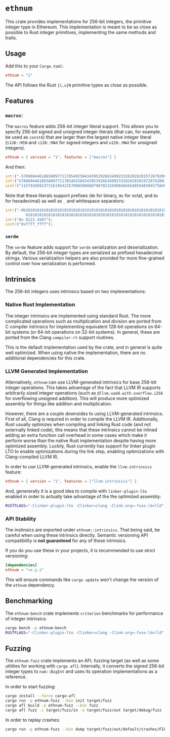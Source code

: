 # `ethnum`

This crate provides implementations for 256-bit integers, the primitive integer
type in Ethereum. This implementation is meant to be as close as possible to
Rust integer primitives, implementing the same methods and traits.

## Usage

Add this to your `Cargo.toml`:

```toml
ethnum = "1"
```

The API follows the Rust `{i,u}N` primitive types as close as possible.

## Features

### `macros`:

The `macros` feature adds 256-bit integer literal support. This allows you to
specify 256-bit signed and unsigned integer literals (that can, for example, be
used as `const`s) that are larger than the largest native integer literal
(`i128::MIN` and `i128::MAX` for signed integers and `u128::MAX` for unsigned
integers).

```toml
ethnum = { version = "1", features = ["macros"] }
```

And then:

```rust
int!("-57896044618658097711785492504343953926634992332820282019728792003956564819968");
int!("57896044618658097711785492504343953926634992332820282019728792003956564819967");
uint!("115792089237316195423570985008687907853269984665640564039457584007913129639935");
```

Note that these literals support prefixes (`0b` for binary, `0o` for octal, and
`0x` for hexadecimal) as well as `_` and whitespace separators:

```rust
int!("-0b1010101010101010101010101010101010101010101010101010101010101010
         0101010101010101010101010101010101010101010101010101010101010101");
int!("0o 0123 4567");
uint!("0xffff_ffff");
```

### `serde`

The `serde` feature adds support for `serde` serialization and deserialization.
By default, the 256-bit integer types are serialized as prefixed hexadecimal
strings. Various serialization helpers are also provided for more fine-grained
control over how serialization is performed.

## Intrinsics

The 256-bit integers uses intrinsics based on two implementations:

### Native Rust Implementation

The integer intrinsics are implemented using standard Rust. The more
complicated operations such as multiplication and division are ported from C
compiler intrinsics for implementing equivalent 128-bit operations on 64-bit
systems (or 64-bit operations on 32-bit systems). In general, these are ported
from the Clang `compiler-rt` support routines.

This is the default implementation used by the crate, and in general is quite
well optimized. When using native the implementation, there are no additional
dependencies for this crate.

### LLVM Generated Implementation

Alternatively, `ethnum` can use LLVM-generated intrinsics for base 256-bit
integer operations. This takes advantage of the fact that LLVM IR supports
arbitrarily sized integer operations (such as `@llvm.uadd.with.overflow.i256`
for overflowing unsigned addition). This will produce more optimized assembly
for things like addition and multiplication.

However, there are a couple downsides to using LLVM-generated intrinsics. First
of all, Clang is required in order to compile the LLVM IR. Additionally, Rust
usually optimizes when compiling and linking Rust code (and not externally
linked code), this means that these intrinsics cannot be inlined adding an extra
function call overhead in some cases which make it perform worse than the native
Rust implementation despite having more optimized assembly. Luckily, Rust
currently has support for linker plugin LTO to enable optimizations during the
link step, enabling optimizations with Clang-compiled LLVM IR.

In order to use LLVM-generated intrinsics, enable the `llvm-intrinsics` feature:

```toml
ethnum = { version = "1", features = ["llvm-intrinsics"] }
```

And, genererally it is a good idea to compile with `linker-plugin-lto` enabled
in order to actually take advantage of the the optimized assembly:

```sh
RUSTFLAGS="-Clinker-plugin-lto -Clinker=clang -Clink-arg=-fuse-ld=lld" cargo build
```

### API Stability

The instinsics are exported under `ethnum::intrinsics`. That being said, be
careful when using these intrinsics directly. Semantic versioning API
compatibility is **not guaranteed** for any of these intrinsics.

If you do you use these in your projects, it is recommended to use strict
versioning:

```toml
[dependencies]
ethnum = "=x.y.z"
```

This will ensure commands like `cargo update` won't change the version of the
`ethnum` dependency.

## Benchmarking

The `ethnum-bench` crate implements `criterion` benchmarks for performance of
integer intrinsics:

```sh
cargo bench -p ethnum-bench
RUSTFLAGS="-Clinker-plugin-lto -Clinker=clang -Clink-arg=-fuse-ld=lld" cargo bench -p ethnum-bench --features llvm-intrinsics
```

## Fuzzing

The `ethnum-fuzz` crate implements an AFL fuzzing target (as well as some
utilities for working with `cargo afl`). Internally, it converts the signed
256-bit integer types to `num::BigInt` and uses its operation implementations
as a reference.

In order to start fuzzing:

```sh
cargo install --force cargo-afl
cargo run -p ethnum-fuzz --bin init target/fuzz
cargo afl build -p ethnum-fuzz --bin fuzz
cargo afl fuzz -i target/fuzz/in -o target/fuzz/out target/debug/fuzz
```

In order to replay crashes:
```sh
cargo run -p ethnum-fuzz --bin dump target/fuzz/out/default/crashes/FILE
```
